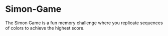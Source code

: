 # Simon-Game
The Simon Game is a fun memory challenge where you replicate sequences of colors to achieve the highest score.
